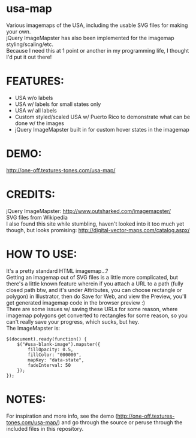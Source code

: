 usa-map
================
Various imagemaps of the USA, including the usable SVG files for making your own.<br />
jQuery ImageMapster has also been implemented for the imagemap styling/scaling/etc.<br />
Because I need this at 1 point or another in my programming life, I thought I'd put it out there!

FEATURES:
=========
* USA w/o labels
* USA w/ labels for small states only
* USA w/ all labels
* Custom styled/scaled USA w/ Puerto Rico to demonstrate what can be done w/ the images
* jQuery ImageMapster built in for custom hover states in the imagemap

DEMO:
=====
http://one-off.textures-tones.com/usa-map/

CREDITS:
========
jQuery ImageMapster: http://www.outsharked.com/imagemapster/<br />
SVG files from Wikipedia<br />
I also found this site while stumbling, haven't looked into it too much yet though, but looks promising: http://digital-vector-maps.com/catalog.aspx/

HOW TO USE:
===========
It's a pretty standard HTML imagemap...?<br />
Getting an imagemap out of SVG files is a little more complicated, but there's a little known feature wherein if you attach a URL to a path (fully closed path btw, and it's under Attributes, you can choose rectangle or polygon) in Illustrator, then do Save for Web, and view the Preview, you'll get generated imagemap code in the browser preview :)<br />
There are some issues w/ saving these URLs for some reason, where imagemap polygons get converted to rectangles for some reason, so you can't really save your progress, which sucks, but hey.<br />
The ImageMapster is:
```
$(document).ready(function() {
	$("#usa-blank-image").mapster({
		fillOpacity: 0.5,
		fillColor: "000000",
		mapKey: "data-state",
		fadeInterval: 50
	});
});
```

NOTES:
======
For inspiration and more info, see the demo (http://one-off.textures-tones.com/usa-map/) and go through the source or peruse through the included files in this repository.